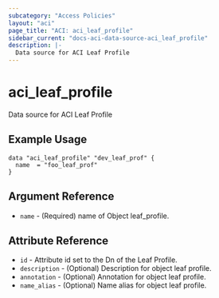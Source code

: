 ```yaml
---
subcategory: "Access Policies"
layout: "aci"
page_title: "ACI: aci_leaf_profile"
sidebar_current: "docs-aci-data-source-aci_leaf_profile"
description: |-
  Data source for ACI Leaf Profile
---
```


# aci_leaf_profile #
Data source for ACI Leaf Profile

## Example Usage ##

```hcl
data "aci_leaf_profile" "dev_leaf_prof" {
  name  = "foo_leaf_prof"
}
```
## Argument Reference ##
* `name` - (Required) name of Object leaf_profile.



## Attribute Reference

* `id` - Attribute id set to the Dn of the Leaf Profile.
* `description` - (Optional) Description for object leaf profile.
* `annotation` - (Optional) Annotation for object leaf profile.
* `name_alias` - (Optional) Name alias for object leaf profile.
